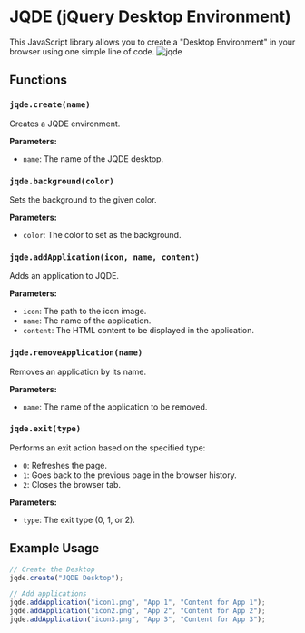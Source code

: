 # JQDE (jQuery Desktop Environment)
This JavaScript library allows you to create a "Desktop Environment" in your browser using one simple line of code.
![jqde](https://github.com/SevenworksDev/JQDE/assets/91027492/db4669a1-7ba8-4633-8b04-1cd94135e6af)

## Functions

### `jqde.create(name)`

Creates a JQDE environment.

**Parameters:**
- `name`: The name of the JQDE desktop.

### `jqde.background(color)`

Sets the background to the given color.

**Parameters:**
- `color`: The color to set as the background.

### `jqde.addApplication(icon, name, content)`

Adds an application to JQDE.

**Parameters:**
- `icon`: The path to the icon image.
- `name`: The name of the application.
- `content`: The HTML content to be displayed in the application.

### `jqde.removeApplication(name)`

Removes an application by its name.

**Parameters:**
- `name`: The name of the application to be removed.

### `jqde.exit(type)`

Performs an exit action based on the specified type:
- `0`: Refreshes the page.
- `1`: Goes back to the previous page in the browser history.
- `2`: Closes the browser tab.

**Parameters:**
- `type`: The exit type (0, 1, or 2).

## Example Usage

```javascript
// Create the Desktop
jqde.create("JQDE Desktop");

// Add applications
jqde.addApplication("icon1.png", "App 1", "Content for App 1");
jqde.addApplication("icon2.png", "App 2", "Content for App 2");
jqde.addApplication("icon3.png", "App 3", "Content for App 3");
```
